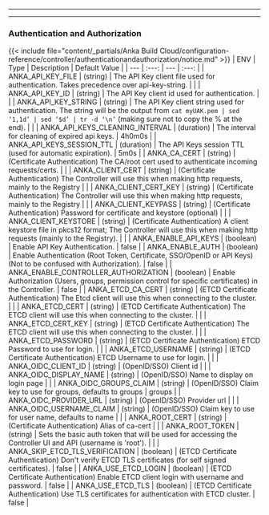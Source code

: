 
---
---
### Authentication and Authorization
{{< include file="content/_partials/Anka Build Cloud/configuration-reference/controller/authenticationandauthorization/notice.md" >}}
| ENV | Type | Description | Default Value |
| --- | :---: | --- | :---: |
| ANKA_API_KEY_FILE | (string) | The API Key client file used for authentication. Takes precedence over api-key-string. |  |
| ANKA_API_KEY_ID | (string) | The API Key client id used for authentication. |  |
| ANKA_API_KEY_STRING | (string) | The API Key client string used for authentication. The string will be the output from `cat myUAK.pem | sed ‘1,1d’ | sed ‘$d’ | tr -d ‘\n’` (making sure not to copy the % at the end). |  |
| ANKA_API_KEYS_CLEANING_INTERVAL | (duration) | The interval for cleaning of expired api keys. | 4h0m0s |
| ANKA_API_KEYS_SESSION_TTL | (duration) | The API Keys session TTL (used for automatic expiration). | 5m0s |
| ANKA_CA_CERT | (string) | (Certificate Authentication) The CA/root cert used to authenticate incoming requests/certs. |  |
| ANKA_CLIENT_CERT | (string) | (Certificate Authentication) The Controller will use this when making http requests, mainly to the Registry |  |
| ANKA_CLIENT_CERT_KEY | (string) | (Certificate Authentication) The Controller will use this when making http requests, mainly to the Registry |  |
| ANKA_CLIENT_KEYPASS | (string) | (Certificate Authentication) Password for certificate and keystore (optional) |  |
| ANKA_CLIENT_KEYSTORE | (string) | (Certificate Authentication) A client keystore file in pkcs12 format; The Controller will use this when making http requests (mainly to the Registry). |  |
| ANKA_ENABLE_API_KEYS | (boolean) | Enable API Key Authentication. | false |
| ANKA_ENABLE_AUTH | (boolean) | Enable Authentication (Root Token, Certificate, SSO/OpenID or API Keys) (Not to be confused with Authorization). | false |
| ANKA_ENABLE_CONTROLLER_AUTHORIZATION | (boolean) | Enable Authorization (Users, groups, permission control for specific certificates) in the Controller. | false |
| ANKA_ETCD_CA_CERT | (string) | (ETCD Certificate Authentication) The Etcd client will use this when connecting to the cluster. |  |
| ANKA_ETCD_CERT | (string) | (ETCD Certificate Authentication) The ETCD client will use this when connecting to the cluster. |  |
| ANKA_ETCD_CERT_KEY | (string) | (ETCD Certificate Authentication) The ETCD client will use this when connecting to the cluster. |  |
| ANKA_ETCD_PASSWORD | (string) | (ETCD Certificate Authentication) ETCD Password to use for login. |  |
| ANKA_ETCD_USERNAME | (string) | (ETCD Certificate Authentication) ETCD Username to use for login. |  |
| ANKA_OIDC_CLIENT_ID | (string) | (OpenID/SSO) Client id |  |
| ANKA_OIDC_DISPLAY_NAME | (string) | (OpenID/SSO) Name to display on login page |  |
| ANKA_OIDC_GROUPS_CLAIM | (string) | (OpenID/SSO) Claim key to use for groups, defaults to groups | groups |
| ANKA_OIDC_PROVIDER_URL | (string) | (OpenID/SSO) Provider url |  |
| ANKA_OIDC_USERNAME_CLAIM | (string) | (OpenID/SSO) Claim key to use for user name, defaults to name |  |
| ANKA_ROOT_CERT | (string) | (Certificate Authentication) Alias of ca-cert |  |
| ANKA_ROOT_TOKEN | (string) | Sets the basic auth token that will be used for accessing the Controller UI and API (username is 'root'). |  |
| ANKA_SKIP_ETCD_TLS_VERIFICATION | (boolean) | (ETCD Certificate Authentication) Don't verify ETCD TLS certificates (for self signed certificates). | false |
| ANKA_USE_ETCD_LOGIN | (boolean) | (ETCD Certificate Authentication) Enable ETCD client login with username and password. | false |
| ANKA_USE_ETCD_TLS | (boolean) | (ETCD Certificate Authentication) Use TLS certificates for authentication with ETCD cluster. | false |
